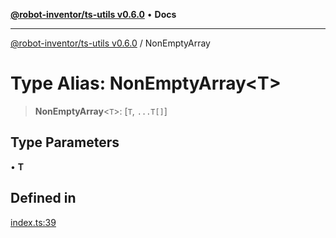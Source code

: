 [**@robot-inventor/ts-utils v0.6.0**](../README.md) • **Docs**

***

[@robot-inventor/ts-utils v0.6.0](../README.md) / NonEmptyArray

# Type Alias: NonEmptyArray\<T\>

> **NonEmptyArray**\<`T`\>: [`T`, `...T[]`]

## Type Parameters

• **T**

## Defined in

[index.ts:39](https://github.com/Robot-Inventor/ts-utils/blob/95514c0c002d6599c51a437e5ecb114ed5b5655b/src/index.ts#L39)
